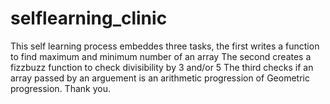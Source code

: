 # selflearning_clinic
This self learning process embeddes three tasks, the first writes a function to find maximum and minimum number of an array
The second creates a fizzbuzz function to check divisibility by 3 and/or 5
The third checks if an array passed by an arguement is an arithmetic progression of Geometric progression.
Thank you.